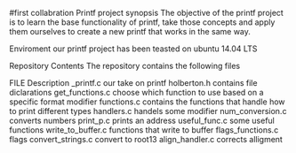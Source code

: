  #first collabration
Printf project
synopsis
The objective of the printf project is to learn the base functionality of printf, take those concepts and apply them ourselves to create a new printf that works in the same way.

Enviroment
our printf project has been teasted on ubuntu 14.04 LTS

Repository Contents
The repository contains the following files

FILE	Description
_printf.c	our take on printf
holberton.h	contains file diclarations
get_functions.c	choose which function to use based on a specific format modifier
functions.c	contains the functions that handle how to print different types
handlers.c	handels some modifier
num_conversion.c	converts numbers
print_p.c	prints an address
useful_func.c	some useful functions
write_to_buffer.c	functions that write to buffer
flags_functions.c	flags
convert_strings.c	convert to root13
align_handler.c	corrects alligment
